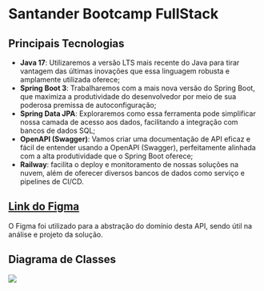 # Santander Bootcamp FullStack

## Principais Tecnologias

- **Java 17**: Utilizaremos a versão LTS mais recente do Java para tirar vantagem das últimas inovações que essa linguagem robusta e amplamente utilizada oferece;
- **Spring Boot 3**: Trabalharemos com a mais nova versão do Spring Boot, que maximiza a produtividade do desenvolvedor por meio de sua poderosa premissa de autoconfiguração;
- **Spring Data JPA**: Exploraremos como essa ferramenta pode simplificar nossa camada de acesso aos dados, facilitando a integração com bancos de dados SQL;
- **OpenAPI (Swagger)**: Vamos criar uma documentação de API eficaz e fácil de entender usando a OpenAPI (Swagger), perfeitamente alinhada com a alta produtividade que o Spring Boot oferece;
- **Railway**: facilita o deploy e monitoramento de nossas soluções na nuvem, além de oferecer diversos bancos de dados como serviço e pipelines de CI/CD.

## [Link do Figma](https://www.figma.com/file/0ZsjwjsYlYd3timxqMWlbj/SANTANDER---Projeto-Web%2FMobile?type=design&node-id=1421%3A432&mode=design&t=6dPQuerScEQH0zAn-1)

O Figma foi utilizado para a abstração do domínio desta API, sendo útil na análise e projeto da solução.

## Diagrama de Classes

[![](https://mermaid.ink/img/pako:eNqdUrtuwzAM_BWBY2EPXb0FKbo1S9AlVQdGolMBFmXogSII_O-VbRmBkzZDF5E8UryTyAsopwkaUB2G8GLw5NFKFmKKxXsgLy5jLES9j97wSTBaKshGKZc4CpxtQV8JY_L08Sna2QslsUWvhcpHiXf0HXIVZzMig-Qr89L6ljzZI_k1hididV56TgXiiB2yojXYGWviHVORe8tklOM1oikob_po5sSqyfS0R1ofShg_4r_804gkPEsQT3VdvM11IHf5XfbKm_-8vy1D-vXyqBYqsOQtGp13Z1IuIX5R3gxosqupxdRFCZKHXIopuv2ZFTTRJ6og9RojlW2DpsUuZJS0ic6_lX0cTQU98sG5pWb4AZNo3Wc?type=png)](https://mermaid-js.github.io/mermaid-live-editor/edit#pako:eNqdUrtuwzAM_BWBY2EPXb0FKbo1S9AlVQdGolMBFmXogSII_O-VbRmBkzZDF5E8UryTyAsopwkaUB2G8GLw5NFKFmKKxXsgLy5jLES9j97wSTBaKshGKZc4CpxtQV8JY_L08Sna2QslsUWvhcpHiXf0HXIVZzMig-Qr89L6ljzZI_k1hididV56TgXiiB2yojXYGWviHVORe8tklOM1oikob_po5sSqyfS0R1ofShg_4r_804gkPEsQT3VdvM11IHf5XfbKm_-8vy1D-vXyqBYqsOQtGp13Z1IuIX5R3gxosqupxdRFCZKHXIopuv2ZFTTRJ6og9RojlW2DpsUuZJS0ic6_lX0cTQU98sG5pWb4AZNo3Wc)
